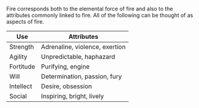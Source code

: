 Fire corresponds both to the elemental force of fire and also to the attributes commonly linked to fire. All of the following can be thought of as aspects of fire.

| Use | Attributes |
| ---- | ---- |
| Strength | Adrenaline, violence, exertion |
| Agility | Unpredictable, haphazard |
| Fortitude | Purifying, engine |
| Will | Determination, passion, fury |
| Intellect | Desire, obsession |
| Social | Inspiring, bright, lively |
